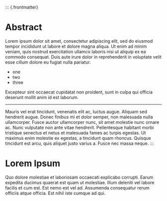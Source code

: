 ::: {.frontmatter}
# Abstract

Lorem ipsum dolor sit amet, consectetur adipiscing elit, sed do eiusmod tempor
incididunt ut labore et dolore magna aliqua. Ut enim ad minim veniam, quis
nostrud exercitation ullamco laboris nisi ut aliquip ex ea commodo consequat.
Duis aute irure dolor in reprehenderit in voluptate velit esse cillum dolore eu
fugiat nulla pariatur.

- one
- two
- three

Excepteur sint occaecat cupidatat non proident, sunt in culpa qui officia
deserunt mollit anim id est laborum.

---

Mauris vel erat tincidunt, venenatis elit ac, luctus augue. Aliquam sed hendrerit augue. Donec finibus mi et dolor semper, non malesuada nulla ullamcorper. Fusce auctor ullamcorper nunc, sit amet molestie nunc ornare ac. Nunc vulputate non ante vitae hendrerit. Pellentesque habitant morbi tristique senectus et netus et malesuada fames ac turpis egestas. Ut maximus enim molestie ex egestas, a tincidunt quam rhoncus. Quisque tincidunt est arcu, quis aliquet justo varius a. Fusce nec massa neque.
:::

# Lorem Ipsum

Quo dolore molestiae et laboriosam occaecati explicabo corrupti. Earum expedita
ducimus quaerat est quam ut molestiae. Illum deleniti vel labore facilis et cum
est. Est nemo est vel ad. Assumenda consequatur rerum officiis atque officia.
Est nihil iste cumque ad qui.
